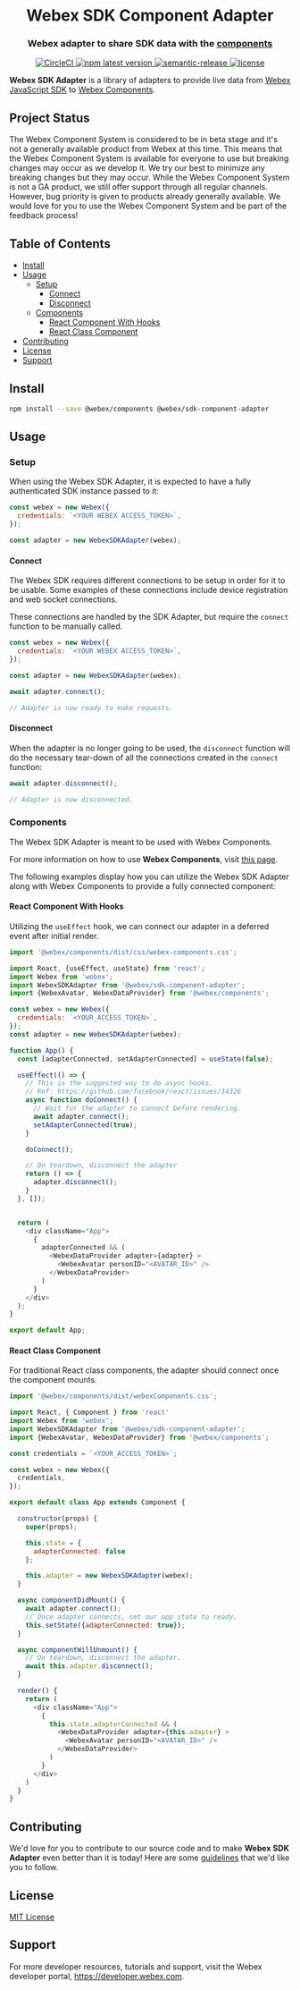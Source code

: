 <h1 align='center' style='border-bottom: none;'>Webex SDK Component Adapter</h1>
<h3 align='center'>Webex adapter to share SDK data with the <a href="https://github.com/webex/components">components</a></h3>
<p align='center'>
<a href='https://circleci.com/gh/webex/sdk-component-adapter'>
    <img alt='CircleCI' src='https://circleci.com/gh/webex/sdk-component-adapter.svg?style=shield'>
  </a>
  <a href='https://www.npmjs.com/package/@webex/sdk-component-adapter'>
    <img alt='npm latest version' src='https://img.shields.io/npm/v/@webex/sdk-component-adapter?label=npm%40latest'>
  </a>
  <a href='#badge'>
    <img alt='semantic-release' src='https://img.shields.io/badge/%20%20%F0%9F%93%A6%F0%9F%9A%80-semantic--release-e10079.svg'>
  </a>
  <a href='https://github.com/webex/sdk-component-adapter/blob/master/LICENSE'>
    <img src='https://img.shields.io/npm/l/webex.svg' alt='license'>
  </a>
</p>

**Webex SDK Adapter** is a library of adapters to provide live data from [Webex JavaScript SDK](https://github.com/webex/webex-js-sdk) to [Webex Components](https://github.com/webex/components).

## Project Status

The Webex Component System is considered to be in beta stage and it's not a generally available product from Webex at this time.
This means that the Webex Component System is available for everyone to use but breaking changes may occur as we develop it.
We try our best to minimize any breaking changes but they may occur.
While the Webex Component System is not a GA product, we still offer support through all regular channels.
However, bug priority is given to products already generally available.
We would love for you to use the Webex Component System and be part of the feedback process!

## Table of Contents

- [Install](#install)
- [Usage](#usage)
  - [Setup](#setup)
    - [Connect](#connect)
    - [Disconnect](#disconnect)
  - [Components](#components)
    - [React Component With Hooks](#react-component-with-hooks)
    - [React Class Component](#react-class-component)
- [Contributing](#contributing)
- [License](#license)
- [Support](#support)

## Install

```bash
npm install --save @webex/components @webex/sdk-component-adapter
```

## Usage

### Setup

When using the Webex SDK Adapter, it is expected to have a fully authenticated SDK instance passed to it:

```js
const webex = new Webex({
  credentials: `<YOUR WEBEX ACCESS_TOKEN>`,
});

const adapter = new WebexSDKAdapter(webex);
```

#### Connect

The Webex SDK requires different connections to be setup in order for it to be usable.
Some examples of these connections include device registration and web socket connections.

These connections are handled by the SDK Adapter, but require the `connect` function to be manually called.

```js
const webex = new Webex({
  credentials: `<YOUR WEBEX ACCESS_TOKEN>`,
});

const adapter = new WebexSDKAdapter(webex);

await adapter.connect();

// Adapter is now ready to make requests.
```

#### Disconnect

When the adapter is no longer going to be used, the `disconnect` function will do the necessary tear-down of all the connections created in the `connect` function:

```js
await adapter.disconnect();

// Adapter is now disconnected.
```

### Components

The Webex SDK Adapter is meant to be used with Webex Components.

For more information on how to use **Webex Components**, visit [this page](https://github.com/webex/components/blob/master/README.md).

The following examples display how you can utilize the Webex SDK Adapter along with Webex Components to provide a fully connected component:

#### React Component With Hooks

Utilizing the `useEffect` hook, we can connect our adapter in a deferred event after initial render.

```js
import '@webex/components/dist/css/webex-components.css';

import React, {useEffect, useState} from 'react';
import Webex from 'webex';
import WebexSDKAdapter from '@webex/sdk-component-adapter';
import {WebexAvatar, WebexDataProvider} from '@webex/components';

const webex = new Webex({
  credentials: `<YOUR_ACCESS_TOKEN>`,
});
const adapter = new WebexSDKAdapter(webex);

function App() {
  const [adapterConnected, setAdapterConnected] = useState(false);

  useEffect(() => {
    // This is the suggested way to do async hooks.
    // Ref: https://github.com/facebook/react/issues/14326
    async function doConnect() {
      // Wait for the adapter to connect before rendering.
      await adapter.connect();
      setAdapterConnected(true);
    }

    doConnect();

    // On teardown, disconnect the adapter
    return () => {
      adapter.disconnect();
    }
  }, []);


  return (
    <div className="App">
      {
        adapterConnected && (
          <WebexDataProvider adapter={adapter} >
            <WebexAvatar personID="<AVATAR_ID>" />
          </WebexDataProvider>
        )
      }
    </div>
  );
}

export default App;

```

#### React Class Component

For traditional React class components, the adapter should connect once the component mounts.

```js
import '@webex/components/dist/webexComponents.css';

import React, { Component } from 'react'
import Webex from 'webex';
import WebexSDKAdapter from '@webex/sdk-component-adapter';
import {WebexAvatar, WebexDataProvider} from '@webex/components';

const credentials = `<YOUR_ACCESS_TOKEN>`;

const webex = new Webex({
  credentials,
});

export default class App extends Component {

  constructor(props) {
    super(props);

    this.state = {
      adapterConnected: false
    };

    this.adapter = new WebexSDKAdapter(webex);
  }

  async componentDidMount() {
    await adapter.connect();
    // Once adapter connects, set our app state to ready.
    this.setState({adapterConnected: true});
  }

  async componentWillUnmount() {
    // On teardown, disconnect the adapter.
    await this.adapter.disconnect();
  }

  render() {
    return (
      <div className="App">
        {
          this.state.adapterConnected && (
            <WebexDataProvider adapter={this.adapter} >
              <WebexAvatar personID="<AVATAR_ID>" />
            </WebexDataProvider>
          )
        }
      </div>
    )
  }
}

```

## Contributing

We'd love for you to contribute to our source code and to make **Webex SDK Adapter** even better than it is today!
Here are some [guidelines](https://github.com/webex/sdk-component-adapter/blob/master/CONTRIBUTING.md)
that we'd like you to follow.

## License

[MIT License](https://opensource.org/licenses/MIT)

## Support

For more developer resources, tutorials and support, visit the Webex developer portal, https://developer.webex.com.
